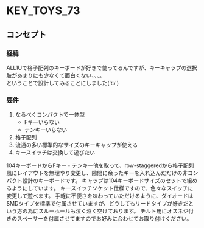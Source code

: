 # KEY_TOYS_73

## コンセプト
### 経緯
ALL1Uで格子配列のキーボードが好きで使ってるんですが、キーキャップの選択肢があまりにも少なくて面白くない、、、。<br>
ということで設計してみることにしました('ω')
### 要件
1. なるべくコンパクトで一体型<br>
   - Fキーいらない<br>
   - テンキーいらない<br>
1. 格子配列<br>
1. 流通の多い標準的なサイズのキーキャップが使える<br>
1. キースイッチは交換して遊びたい

104キーボードからFキー・テンキー他を取って、row-staggeredから格子配列風にレイアウトを無理やり変更し、隙間に余ったキーを入れ込んだだけの非コンパクト設計のキーボードです。
キャップは104キーボードサイズのセットで組めるようにしています。
キースイッチソケット仕様ですので、色々なスイッチに変更して遊べます。
手軽に不便さを味わっていただけるように、ダイオードはSMDタイプを標準で付属させていますが、どうしてもリードタイプが好きだという方の為にスルーホールも泣く泣く空けております。
チルト用にオスネジ付きのスペーサーを付属させてますのでお好みに合わせてお取り付けください。
